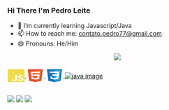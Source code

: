 ### Hi There I'm Pedro Leite

- 🌱 I’m currently learning Javascript/Java
- 📫 How to reach me: contato.pedro77@gmail.com
- 😄 Pronouns: He/Him

<div align="center">
  <a href="https://github.com/PedroLeite14">
  <img height="180em" src="https://github-readme-stats.vercel.app/api?username=pedroleite14&show_icons=true&theme=nord&include_all_commits=true&count_private=true"/>
</div>
<div style="display: inline_block"><br>
  <img align="center" alt="Javascript image" height="30" width="40" src="https://raw.githubusercontent.com/devicons/devicon/master/icons/javascript/javascript-plain.svg">
  <img align="center" alt="HTML image" height="30" width="40" src="https://raw.githubusercontent.com/devicons/devicon/master/icons/html5/html5-original.svg">
  <img align="center" alt="CSS image" height="30" width="40" src="https://raw.githubusercontent.com/devicons/devicon/master/icons/css3/css3-original.svg"> 
  <img align="center" alt="java image" height="30" width="40" src="https://cdn.jsdelivr.net/gh/devicons/devicon/icons/java/java-original.svg" />
  
 ##
 
<div>
  <a href="https://instagram.com/pedroleiteh" target="_blank"><img src="https://img.shields.io/badge/-Instagram-%23E4405F?style=for-the-badge&logo=instagram&logoColor=white" target="_blank"></a>
  <a href = "mailto:contato.pedro77@gmail.com"><img src="https://img.shields.io/badge/-Gmail-%23333?style=for-the-badge&logo=gmail&logoColor=white" target="_blank"></a>
  <a href="https://www.linkedin.com/in/pedroleite1456" target="_blank"><img src="https://img.shields.io/badge/-LinkedIn-%230077B5?style=for-the-badge&logo=linkedin&logoColor=white" target="_blank"></a> 
 
</div>
